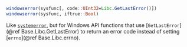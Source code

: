 ```julia
windowserror(sysfunc[, code::UInt32=Libc.GetLastError()])
windowserror(sysfunc, iftrue::Bool)
```

Like [`systemerror`](@ref), but for Windows API functions that use [`GetLastError`](@ref Base.Libc.GetLastError) to return an error code instead of setting [`errno`](@ref Base.Libc.errno).
